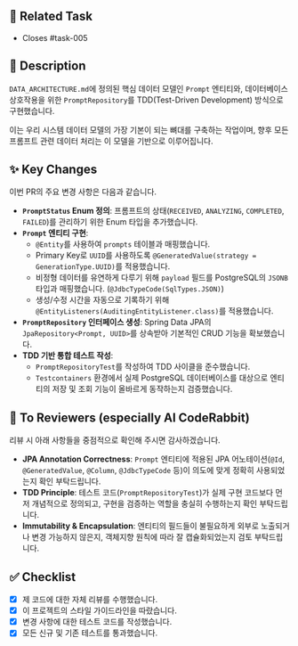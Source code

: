 ## 📝 Related Task

- Closes #task-005

## 📄 Description

`DATA_ARCHITECTURE.md`에 정의된 핵심 데이터 모델인 `Prompt` 엔티티와, 데이터베이스 상호작용을 위한 `PromptRepository`를 TDD(Test-Driven Development) 방식으로 구현했습니다.

이는 우리 시스템 데이터 모델의 가장 기본이 되는 뼈대를 구축하는 작업이며, 향후 모든 프롬프트 관련 데이터 처리는 이 모델을 기반으로 이루어집니다.

## ✨ Key Changes

이번 PR의 주요 변경 사항은 다음과 같습니다.

- **`PromptStatus` Enum 정의**: 프롬프트의 상태(`RECEIVED`, `ANALYZING`, `COMPLETED`, `FAILED`)를 관리하기 위한 Enum 타입을 추가했습니다.
- **`Prompt` 엔티티 구현**:
    - `@Entity`를 사용하여 `prompts` 테이블과 매핑했습니다.
    - Primary Key로 `UUID`를 사용하도록 `@GeneratedValue(strategy = GenerationType.UUID)`를 적용했습니다.
    - 비정형 데이터를 유연하게 다루기 위해 `payload` 필드를 PostgreSQL의 `JSONB` 타입과 매핑했습니다. (`@JdbcTypeCode(SqlTypes.JSON)`)
    - 생성/수정 시간을 자동으로 기록하기 위해 `@EntityListeners(AuditingEntityListener.class)`를 적용했습니다.
- **`PromptRepository` 인터페이스 생성**: Spring Data JPA의 `JpaRepository<Prompt, UUID>`를 상속받아 기본적인 CRUD 기능을 확보했습니다.
- **TDD 기반 통합 테스트 작성**:
    - `PromptRepositoryTest`를 작성하여 TDD 사이클을 준수했습니다.
    - `Testcontainers` 환경에서 실제 PostgreSQL 데이터베이스를 대상으로 엔티티의 저장 및 조회 기능이 올바르게 동작하는지 검증했습니다.

## 🤖 To Reviewers (especially AI CodeRabbit)

리뷰 시 아래 사항들을 중점적으로 확인해 주시면 감사하겠습니다.

- **JPA Annotation Correctness**: `Prompt` 엔티티에 적용된 JPA 어노테이션(`@Id`, `@GeneratedValue`, `@Column`, `@JdbcTypeCode` 등)이 의도에 맞게 정확히 사용되었는지 확인 부탁드립니다.
- **TDD Principle**: 테스트 코드(`PromptRepositoryTest`)가 실제 구현 코드보다 먼저 개념적으로 정의되고, 구현을 검증하는 역할을 충실히 수행하는지 확인 부탁드립니다.
- **Immutability & Encapsulation**: 엔티티의 필드들이 불필요하게 외부로 노출되거나 변경 가능하지 않은지, 객체지향 원칙에 따라 잘 캡슐화되었는지 검토 부탁드립니다.

## ✅ Checklist

- [x] 제 코드에 대한 자체 리뷰를 수행했습니다.
- [x] 이 프로젝트의 스타일 가이드라인을 따랐습니다.
- [x] 변경 사항에 대한 테스트 코드를 작성했습니다.
- [x] 모든 신규 및 기존 테스트를 통과했습니다.
